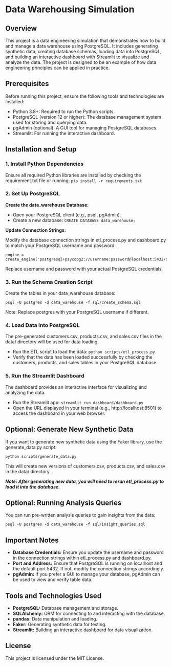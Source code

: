 # Data Warehousing Simulation
## Overview
This project is a data engineering simulation that demonstrates how to build and manage a data warehouse using PostgreSQL. It includes generating synthetic data, creating database schemas, loading data into PostgreSQL, and building an interactive dashboard with Streamlit to visualize and analyze the data. The project is designed to be an example of how data engineering principles can be applied in practice.

## Prerequisites
Before running this project, ensure the following tools and technologies are installed:
-  Python 3.8+: Required to run the Python scripts.
-  PostgreSQL (version 12 or higher): The database management system used for storing and querying data.
-  pgAdmin (optional): A GUI tool for managing PostgreSQL databases.
-  Streamlit: For running the interactive dashboard.

## Installation and Setup
### 1. Install Python Dependencies
Ensure all required Python libraries are installed by checking the requirement.txt file or running:
`pip install -r requirements.txt`

### 2. Set Up PostgreSQL
**Create the data_warehouse Database:**
-  Open your PostgreSQL client (e.g., psql, pgAdmin).
-  Create a new database: `CREATE DATABASE data_warehouse;`

**Update Connection Strings:**

Modify the database connection strings in etl_process.py and dashboard.py to match your PostgreSQL username and password:
```
engine = create_engine('postgresql+psycopg2://username:password@localhost:5432/data_warehouse')
```
Replace username and password with your actual PostgreSQL credentials.

### 3. Run the Schema Creation Script
Create the tables in your data_warehouse database: 
```
psql -U postgres -d data_warehouse -f sql/create_schema.sql
```
Note: Replace postgres with your PostgreSQL username if different.

### 4. Load Data into PostgreSQL
The pre-generated customers.csv, products.csv, and sales.csv files in the data/ directory will be used for data loading.
-  Run the ETL script to load the data: `python scripts/etl_process.py`
-  Verify that the data has been loaded successfully by checking the customers, products, and sales tables in your PostgreSQL database.

### 5. Run the Streamlit Dashboard
The dashboard provides an interactive interface for visualizing and analyzing the data.
-  Run the Streamlit app: `streamlit run dashboard/dashboard.py`
-  Open the URL displayed in your terminal (e.g., http://localhost:8501) to access the dashboard in your web browser.

## Optional: Generate New Synthetic Data
If you want to generate new synthetic data using the Faker library, use the generate_data.py script:
```
python scripts/generate_data.py
```
This will create new versions of customers.csv, products.csv, and sales.csv in the data/ directory.

***Note: After generating new data, you will need to rerun etl_process.py to load it into the database.***

## Optional: Running Analysis Queries
You can run pre-written analysis queries to gain insights from the data:
```
psql -U postgres -d data_warehouse -f sql/insight_queries.sql
```

## Important Notes
-  **Database Credentials:** Ensure you update the username and password in the connection strings within etl_process.py and dashboard.py.
-  **Port and Address:** Ensure that PostgreSQL is running on localhost and the default port 5432. If not, modify the connection strings accordingly.
-  **pgAdmin:** If you prefer a GUI to manage your database, pgAdmin can be used to view and verify table data.

## Tools and Technologies Used
-  **PostgreSQL:** Database management and storage.
-  **SQLAlchemy:** ORM for connecting to and interacting with the database.
-  **pandas:** Data manipulation and loading.
-  **Faker:** Generating synthetic data for testing.
-  **Streamlit:** Building an interactive dashboard for data visualization.

## License
This project is licensed under the MIT License.
